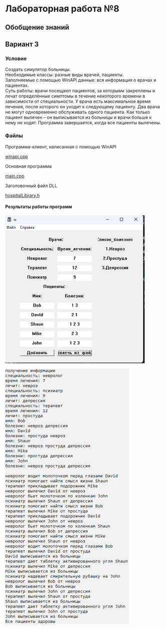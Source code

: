 # Лабораторная работа №8 #

## Обобщение знаний ##

## Вариант 3 ##

### **Условие** ###

Создать симулятор больницы. \
Необходимые классы: разные виды врачей, пациенты.\
Заполняемые с помощью WinAPI данные: вся информация о врачах и пациентах.\
Суть работы: врачи посещают пациентов, за которыми закреплены и лечат определённые симптомы в течение некоторого времени в зависимости от специальности. У врача есть максимальное время лечения, после которого он уходит к следующему пациенту. Два врача не могут одновременно обслуживать одного пациента. Как только пациент вылечен – он выписывается из больницы и врачи больше к нему не ходят. Программа завершается, когда все пациенты вылечены.

### Файлы ###

Программа-клиент, написанная с помощью WinAPI

[winapi.cpp](./src/winapi.cpp)

Основная программа

[main.cpp](./src/main.cpp)

Заголовочный файл DLL

[hospitalLibrary.h](./include/hospitalLibrary.h)

#### Результаты работы программ ####

![img_1.png](images/img_1.png)

![img_2.png](images/img_2.png)
